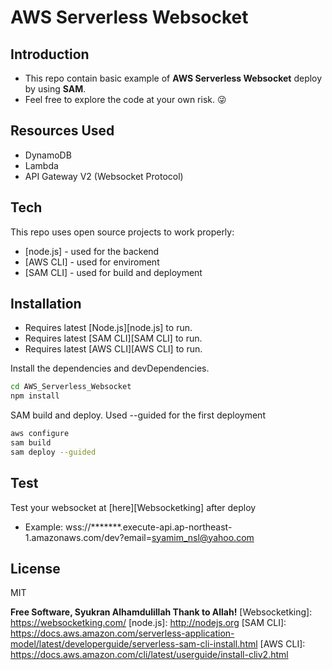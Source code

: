 # AWS Serverless Websocket 
## Introduction 
- This repo contain basic example of **AWS Serverless Websocket** deploy by using **SAM**. 
- Feel free to explore the code at your own risk. :stuck_out_tongue_winking_eye:

## Resources Used
- DynamoDB
- Lambda
- API Gateway V2 (Websocket Protocol)

## Tech
This repo uses open source projects to work properly:
- [node.js] - used for the backend
- [AWS CLI] - used for enviroment
- [SAM CLI] - used for build and deployment

## Installation
- Requires latest [Node.js][node.js] to run.
- Requires latest [SAM CLI][SAM CLI] to run.
- Requires latest [AWS CLI][AWS CLI] to run.

Install the dependencies and devDependencies.
```sh
cd AWS_Serverless_Websocket
npm install
```
SAM build and deploy. Used --guided for the first deployment
```sh
aws configure
sam build
sam deploy --guided
```

## Test
Test your websocket at [here][Websocketking] after deploy
- Example: wss://*******.execute-api.ap-northeast-1.amazonaws.com/dev?email=syamim_nsl@yahoo.com

## License
MIT

**Free Software, Syukran Alhamdulillah Thank to Allah!**
   [Websocketking]: <https://websocketking.com/>
   [node.js]: <http://nodejs.org>
   [SAM CLI]: <https://docs.aws.amazon.com/serverless-application-model/latest/developerguide/serverless-sam-cli-install.html>
   [AWS CLI]: <https://docs.aws.amazon.com/cli/latest/userguide/install-cliv2.html>